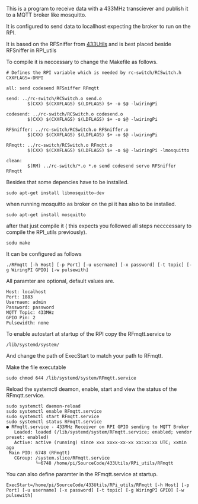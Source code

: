 This is a program to receive data with a 433MHz transciever and publish it to a MQTT broker like mosquitto.

It is configured to send data to locallhost expecting the broker to run on the RPI.

It is based on the RFSniffer from [433Utils](https://github.com/ninjablocks/433Utils) and is best placed beside RFSniffer in RPI_utils

To compile it is neccessary to change the Makefile as follows.

```
# Defines the RPI variable which is needed by rc-switch/RCSwitch.h
CXXFLAGS=-DRPI

all: send codesend RFSniffer RFmqtt

send: ../rc-switch/RCSwitch.o send.o
        $(CXX) $(CXXFLAGS) $(LDFLAGS) $+ -o $@ -lwiringPi

codesend: ../rc-switch/RCSwitch.o codesend.o
        $(CXX) $(CXXFLAGS) $(LDFLAGS) $+ -o $@ -lwiringPi

RFSniffer: ../rc-switch/RCSwitch.o RFSniffer.o
        $(CXX) $(CXXFLAGS) $(LDFLAGS) $+ -o $@ -lwiringPi

RFmqtt: ../rc-switch/RCSwitch.o RFmqtt.o
        $(CXX) $(CXXFLAGS) $(LDFLAGS) $+ -o $@ -lwiringPi -lmosquitto

clean:
        $(RM) ../rc-switch/*.o *.o send codesend servo RFSniffer RFmqtt
```

Besides that some depencies have to be installed.

```
sudo apt-get install libmosquitto-dev
```

when running mosquitto as broker on the pi it has also to be installed.

```
sudo apt-get install mosquitto
```

after that just compile it ( this expects you followed all steps necccessary to compile the RPI_utils previously).
```
sodu make
```

It can be configured as follows
```
./RFmqtt [-h Host] [-p Port] [-u username] [-x password] [-t topic] [-g WiringPI GPIO] [-w pulsewith]
```
All paramter are optional, default values are.
```
Host: localhost
Port: 1883
Usernaem: admin
Password: password
MQTT Topic: 433MHz
GPIO Pin: 2
Pulsewidth: none
```


To enable autostart at startup of the RPI copy the RFmqtt.service to
```
/lib/systemd/system/
```
And change the path of ExecStart to match your path to RFmqtt.

Make the file executable
```
sudo chmod 644 /lib/systemd/system/RFmqtt.service 
```
Reload the systemctl deamon, enable, start and view the status of the RFmqtt.service.
```
sudo systemctl daemon-reload
sudo systemctl enable RFmqtt.service
sudo systemctl start RFmqtt.service
sudo systemctl status RFmqtt.service
● RFmqtt.service - 433MHz Receiver on RPI GPIO sending to MQTT Broker
   Loaded: loaded (/lib/systemd/system/RFmqtt.service; enabled; vendor preset: enabled)
   Active: active (running) since xxx xxxx-xx-xx xx:xx:xx UTC; xxmin ago
 Main PID: 6748 (RFmqtt)
   CGroup: /system.slice/RFmqtt.service
           └─6748 /home/pi/SourceCode/433Utils/RPi_utils/RFmqtt
```

You can also define paramter in the RFmqtt.service at startup.
```
ExecStart=/home/pi/SourceCode/433Utils/RPi_utils/RFmqtt [-h Host] [-p Port] [-u username] [-x password] [-t topic] [-g WiringPI GPIO] [-w pulsewith]
```
